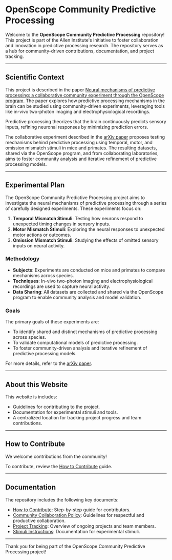 # OpenScope Community Predictive Processing

Welcome to the **OpenScope Community Predictive Processing** repository! This project is part of the Allen Institute's initiative to foster collaboration and innovation in predictive processing research. The repository serves as a hub for community-driven contributions, documentation, and project tracking.

---

## Scientific Context

This project is described in the paper [Neural mechanisms of predictive processing: a collaborative community experiment through the OpenScope program](https://arxiv.org/abs/2504.09614). The paper explores how predictive processing mechanisms in the brain can be studied using community-driven experiments, leveraging tools like in-vivo two-photon imaging and electrophysiological recordings.

Predictive processing theorizes that the brain continuously predicts sensory inputs, refining neuronal responses by minimizing prediction errors.

The collaborative experiment described in the [arXiv paper](https://arxiv.org/abs/2504.09614) proposes testing mechanisms behind predictive processing using temporal, motor, and omission mismatch stimuli in mice and primates. The resulting datasets, shared via the OpenScope program, and from collaborating laboratories, aims to foster community analysis and iterative refinement of predictive processing models.

---

## Experimental Plan

The OpenScope Community Predictive Processing project aims to investigate the neural mechanisms of predictive processing through a series of carefully designed experiments. These experiments focus on:

1. **Temporal Mismatch Stimuli**: Testing how neurons respond to unexpected timing changes in sensory inputs.
2. **Motor Mismatch Stimuli**: Exploring the neural responses to unexpected motor actions or outcomes.
3. **Omission Mismatch Stimuli**: Studying the effects of omitted sensory inputs on neural activity.

### Methodology

- **Subjects**: Experiments are conducted on mice and primates to compare mechanisms across species.
- **Techniques**: In-vivo two-photon imaging and electrophysiological recordings are used to capture neural activity.
- **Data Sharing**: All datasets are collected and shared via the OpenScope program to enable community analysis and model validation.

### Goals

The primary goals of these experiments are:

- To identify shared and distinct mechanisms of predictive processing across species.
- To validate computational models of predictive processing.
- To foster community-driven analysis and iterative refinement of predictive processing models.

For more details, refer to the [arXiv paper](https://arxiv.org/abs/2504.09614).

---

## About this Website

This website is includes:
- Guidelines for contributing to the project.
- Documentation for experimental stimuli and tools.
- A centralized location for tracking project progress and team contributions.

---

## How to Contribute

We welcome contributions from the community! 

To contribute, review the [How to Contribute](how_to_contribute.md) guide.

---

## Documentation

The repository includes the following key documents:
- [How to Contribute](how_to_contribute.md): Step-by-step guide for contributors.
- [Community Collaboration Policy](community-collaboration-policy.md): Guidelines for respectful and productive collaboration.
- [Project Tracking](project-tracking.md): Overview of ongoing projects and team members.
- [Stimuli Instructions](stimuli/bonsai_instructions.md): Documentation for experimental stimuli.

---

Thank you for being part of the OpenScope Community Predictive Processing project!